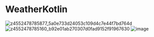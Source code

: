 # WeatherKotlin
![z4552478785877_5a0e733d24053c109d4c7e44f7bd764d](https://github.com/NguyenCongSon2402/WeatherKotlin/assets/91744029/2b8db9b5-9b20-426f-9119-e5ebe445deed)
![z4552478785160_b92e01ab270307d0fad9152f91967630](https://github.com/NguyenCongSon2402/WeatherKotlin/assets/91744029/36f0440c-2191-4829-a43a-7a0504d084f8)
![image](https://github.com/NguyenCongSon2402/WeatherKotlin/assets/91744029/4afe187f-114b-4144-9a1c-ed5beab8d340)
